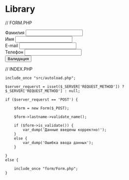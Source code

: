 # Library

// FORM.PHP

   <!DOCTYPE HTML>
   <html>
       <head>
           <title>Форма</title>
           <meta charset="utf-8" />
       </head>
       <body>
           <form method="POST" action="">
               <div>
                   <label for="lastname">Фамилия</label>
                   <input id="lastname" type="text" name="lastname" />
               </div>
               <div>
                   <label for="name">Имя</label>
                   <input id="name" type="text" name="name" />
               </div>
               <div>
                   <label for="email">E-mail</label>
                   <input id="email" type="text" name="email" />
               </div>
               <div>
                   <label for="phone">Телефон</label>
                   <input id="phone" type="tel" name="phone" />
               </div>
               <input type="submit" value="Валидация" />
           </form>
       </body>
   </html>

// INDEX.PHP

    include_once "src/autoload.php";

    $server_requerst = isset($_SERVER['REQUEST_METHOD']) ? $_SERVER['REQUEST_METHOD'] : null;

    if ($server_requerst == 'POST') {

        $form = new Form($_POST);

        $form->lastname->validate_name();

        if ($form->is_validate()) {
            var_dump('Данные введены корректно!');
        }
        else {
            var_dump('Ошибка ввода данных');
        }

    }
    else {

        include_once "form/Form.php";
    }